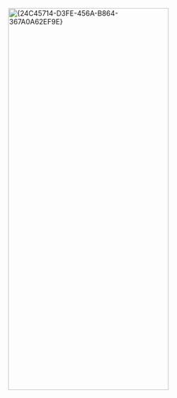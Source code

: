 <img width="326" height="777" alt="{24C45714-D3FE-456A-B864-367A0A62EF9E}" src="https://github.com/user-attachments/assets/912d6c3e-bd3c-43dd-8ec5-42244a557f26" />
